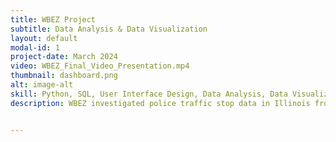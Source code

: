 ```yaml
---
title: WBEZ Project
subtitle: Data Analysis & Data Visualization
layout: default
modal-id: 1
project-date: March 2024
video: WBEZ_Final_Video_Presentation.mp4
thumbnail: dashboard.png
alt: image-alt
skill: Python, SQL, User Interface Design, Data Analysis, Data Visualization
description: WBEZ investigated police traffic stop data in Illinois from 2004-2022. Our team explored the data solely from a racial perspective and enlisted the Data Science Institute to build on their analysis of the relationship between traffic stops and race as well as between additional demographics such as age, gender, and location. <br> To increase engagement and accessibility to the data, this group created two interactive dashboards consisting of visualizations and driver-to-driver comparisons across selected demographics. Users can view choropleth maps to see county-level differences, scatterplots to contrast demographic groups at the individual agency level, and sunburst charts to visualize likelihood breakdowns, shown below.


---
```

